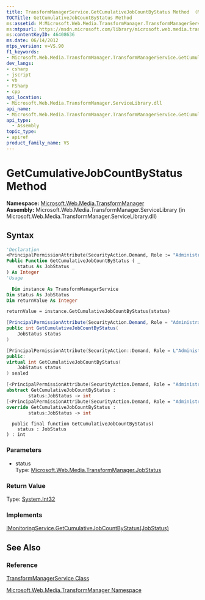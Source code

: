 ```yaml
---
title: TransformManagerService.GetCumulativeJobCountByStatus Method  (Microsoft.Web.Media.TransformManager)
TOCTitle: GetCumulativeJobCountByStatus Method
ms:assetid: M:Microsoft.Web.Media.TransformManager.TransformManagerService.GetCumulativeJobCountByStatus(Microsoft.Web.Media.TransformManager.JobStatus)
ms:mtpsurl: https://msdn.microsoft.com/library/microsoft.web.media.transformmanager.transformmanagerservice.getcumulativejobcountbystatus(v=VS.90)
ms:contentKeyID: 46408636
ms.date: 06/14/2012
mtps_version: v=VS.90
f1_keywords:
- Microsoft.Web.Media.TransformManager.TransformManagerService.GetCumulativeJobCountByStatus
dev_langs:
- csharp
- jscript
- vb
- FSharp
- cpp
api_location:
- Microsoft.Web.Media.TransformManager.ServiceLibrary.dll
api_name:
- Microsoft.Web.Media.TransformManager.TransformManagerService.GetCumulativeJobCountByStatus
api_type:
  - Assembly
topic_type:
- apiref
product_family_name: VS
---
```


# GetCumulativeJobCountByStatus Method

**Namespace:**  [Microsoft.Web.Media.TransformManager](microsoft-web-media-transformmanager-namespace.md)  
**Assembly:**  Microsoft.Web.Media.TransformManager.ServiceLibrary (in Microsoft.Web.Media.TransformManager.ServiceLibrary.dll)

## Syntax

```vb
'Declaration
<PrincipalPermissionAttribute(SecurityAction.Demand, Role := "Administrators")> _
Public Function GetCumulativeJobCountByStatus ( _
    status As JobStatus _
) As Integer
'Usage

  Dim instance As TransformManagerService
Dim status As JobStatus
Dim returnValue As Integer

returnValue = instance.GetCumulativeJobCountByStatus(status)
```

```csharp
[PrincipalPermissionAttribute(SecurityAction.Demand, Role = "Administrators")]
public int GetCumulativeJobCountByStatus(
    JobStatus status
)
```

```cpp
[PrincipalPermissionAttribute(SecurityAction::Demand, Role = L"Administrators")]
public:
virtual int GetCumulativeJobCountByStatus(
    JobStatus status
) sealed
```

``` fsharp
[<PrincipalPermissionAttribute(SecurityAction.Demand, Role = "Administrators")>]
abstract GetCumulativeJobCountByStatus : 
        status:JobStatus -> int 
[<PrincipalPermissionAttribute(SecurityAction.Demand, Role = "Administrators")>]
override GetCumulativeJobCountByStatus : 
        status:JobStatus -> int 
```

```jscript
  public final function GetCumulativeJobCountByStatus(
    status : JobStatus
) : int
```

### Parameters

  - status  
    Type: [Microsoft.Web.Media.TransformManager.JobStatus](jobstatus-enumeration-microsoft-web-media-transformmanager.md)  

### Return Value

Type: [System.Int32](https://msdn.microsoft.com/library/td2s409d)  

### Implements

[IMonitoringService.GetCumulativeJobCountByStatus(JobStatus)](imonitoringservice-getcumulativejobcountbystatus-method-microsoft-web-media-transformmanager.md)  

## See Also

### Reference

[TransformManagerService Class](transformmanagerservice-class-microsoft-web-media-transformmanager.md)

[Microsoft.Web.Media.TransformManager Namespace](microsoft-web-media-transformmanager-namespace.md)

